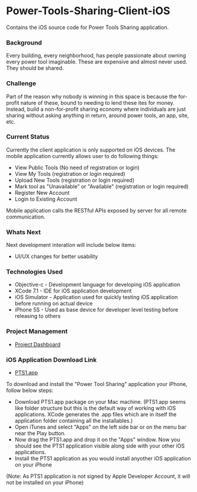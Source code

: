 # Power-Tools-Sharing-Client-iOS

Contains the iOS source code for Power Tools Sharing application.

### Background

Every building, every neighborhood, has people passionate about owning every power tool imaginable. 
These are expensive and almost never used. They should be shared.

### Challenge

Part of the reason why nobody is winning in this space is because the for-profit nature of these, 
bound to needing to lend these ites for money. Instead, build a non-for-profit sharing economy where 
individuals are just sharing without asking anything in return, around power tools, an app, site, etc.

### Current Status

Currently the client application is only supported on iOS devices. The mobile application currently allows user
to do following things:
* View Public Tools (No need of registration or login)
* View My Tools (registration or login required)
* Upload New Tools (registration or login required)
* Mark tool as "Unavailable" or "Available" (registration or login required)
* Register New Account
* Login to Existing Account

Mobile application calls the RESTful APIs exposed by server for all remote communication.

### Whats Next

Next development interation will include below items:
* UI/UX changes for better usability

### Technologies Used

* Objective-c - Development language for developing iOS application
* XCode 7.1 - IDE for iOS application development
* iOS Simulator - Application used for quickly testing iOS application before running on actual device
* iPhone 5S - Used as base device for developer level testing before releasing to others

### Project Management
* [Project Dashboard](https://waffle.io/asheesh-agarwal/Power-Tools-Sharing)

### iOS Application Download Link
* [PTS1.app](https://github.com/asheesh-agarwal/Power-Tools-Sharing-Client-iOS)

To download and install the "Power Tool Sharing" application your iPhone, follow below steps:
* Download PTS1.app package on your Mac machine. (PTS1.app seems like folder structure but this is the default way of working with iOS applications. XCode generates the .app files which are in itself the application folder containing all the installables.)
* Open iTunes and select "Apps" on the left side bar or on the menu bar near the Play button.
* Now drag the PTS1.app and drop it on the "Apps" window. Now you should see the PTS1 application visible along side with your other iOS applications.
* Install the PTS1 application as you would install anyother iOS application on your iPhone

(Note: As PTS1 application is not signed by Apple Developer Account, it will not be installed on your iPhone)

